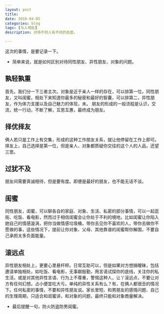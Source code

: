 ```yaml
---
layout: post
title: 
date: 2016-04-05
categories: blog
tags: [与人相处]
description: 对待不同人有不同的态度。

---
```


这次的事情，是要记录一下。
* 简单来说，就是如何区别对待同性朋友、异性朋友、对象的问题。
## 孰轻孰重
首先，我们分一下三者主次。对象是近于亲人一样的存在，可以排第一位，同性朋友，又叫闺蜜，相处下来知道你最多的秘密和最好的智囊，可以排第二，异性朋友，作为体力支援以及自己魅力的体现，末。
朋友的形成的一般流程是认识，交流，统一行动，不断了解，互恩互惠，最终成为朋友。
## 择优择友
俩人若只是工作上有交集，形成的这种工作朋友关系，就让他停留在工作上即可。择友上，自己选择是第一位，但是亲人、对象都质疑你交往的这个人的人品，还望三思。
## 过犹不及
朋友间需要真诚相待，但是要有度。即便是最好的朋友，也不能无话不谈。
## 闺蜜
同性朋友，闺蜜，可以聊各自的家庭、对象、生活、私密的部分事情，可以一起逛街、吃饭、看电影，然而过于相信闺蜜会让你处于不利的境地，比如闺蜜让你陷入她自己的情感漩涡，把你当做情感垃圾桶，带你去见你不喜欢的人，带你去做你不愿做的事，这些情况下，提前让你对象、父母、其他靠谱的闺蜜帮你解围，不要自己承担太多负面能量。
## 滚远点
异性朋友相处上，更要心里悬杆秤。日常互助可以，但是如果对方想搞暧昧，包括邀请单独相处，如吃饭、看电影，无事献殷勤，用言语试探你的底线，关注你的私生活，或是对其他异性言语、行为上不尊重，警惕这种人，让丫滚远点，不要让对方有任何幻想。占小便宜吃大亏。单纯的异性关系有么？有，在俩人都很丑的情况下。任何私密的事情，不要和异性朋友说。家长里短、和男朋友的感情问题、自己的生理周期，只适合和闺蜜讲，和对象的问题，最终只能和对象商量解决。

- 最后提醒一句，防火防盗防男闺蜜。


